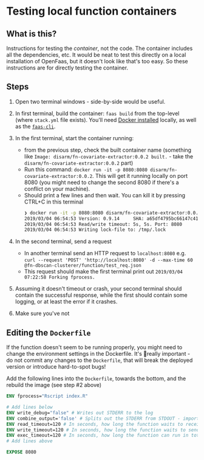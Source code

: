 # Testing local function containers

## What is this?
Instructions for testing the _container_, not the code. The container includes all the dependencies, etc. It would be neat to test this directly on a local installation of OpenFaas, but it doesn't look like that's too easy. So these instructions are for directly testing the container.

## Steps
1. Open two terminal windows - side-by-side would be useful.
1. In first terminal, build the container: `faas build` from the top-level (where `stack.yml` file exists). You'll need [Docker installed](https://runnable.com/docker/install-docker-on-macos) locally, as well as the [`faas-cli`](https://docs.openfaas.com/cli/install/).

2. In the first terminal, start the container running: 
	- from the previous step, check the built container name (something like `Image: disarm/fn-covariate-extractor:0.0.2 built.` - take the `disarm/fn-covariate-extractor:0.0.2` part)
	-  Run this command: `docker run -it -p 8080:8080 disarm/fn-covariate-extractor:0.0.2`. This will get it running locally on port 8080 (you might need to change the second 8080 if there's a conflict on your machine).
	- Should print a few lines and then wait. You can kill it by pressing CTRL+C in this terminal 
		```bash
		❯ docker run -it -p 8080:8080 disarm/fn-covariate-extractor:0.0.2
		2019/03/04 06:54:53 Version: 0.9.14     SHA: a65df4795bc66147c41161c48bfd4c72f60c7434
		2019/03/04 06:54:53 Read/write timeout: 5s, 5s. Port: 8080
		2019/03/04 06:54:53 Writing lock-file to: /tmp/.lock
		```
3. In the second terminal, send a request
	- In another terminal send an HTTP request to `localhost:8080` e.g. `curl --request 'POST' 'http://localhost:8080' -d --max-time 60 @fn-dbscan-clusterer/function/test_req.json`
	- This request should make the first terminal print out `2019/03/04 07:22:58 Forking fprocess.`

4. Assuming it doesn't timeout or crash, your second terminal should contain the successful response, while the first should contain some logging, or at least the error if it crashes.

5. Make sure you've not 


## Editing the `Dockerfile`

If the function doesn't seem to be running properly, you might need to change the environment settings in the Dockerfile. 
It's 🧨really important - do not commit any changes to the `Dockerfile`, that will break the deployed version or introduce hard-to-spot bugs!

Add the following lines into the `Dockerfile`, towards the bottom, and the rebuild the image (see step #2 above)

```Dockerfile
ENV fprocess="Rscript index.R"

# Add lines below
ENV write_debug="false" # Writes out STDERR to the log
ENV combine_output='false' # Splits out the STDERR from STDOUT - important to keep the two separated, to see exactly what gets returned to the user.
ENV read_timeout=120 # In seconds, how long the function waits to receive input (not relevant on local machine)
ENV write_timeout=120 # In seconds, how long the function waits to send output (not relevant on local machine)
ENV exec_timeout=120 # In seconds, how long the function can run in total (incl waiting for input and sending output) before timing-out
# Add lines above

EXPOSE 8080

```
